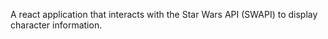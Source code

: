 A react application that interacts with the
Star Wars API (SWAPI) to display character information.
